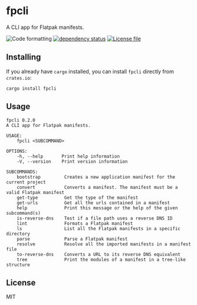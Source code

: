# fpcli
A CLI app for Flatpak manifests.

![Code formatting](https://github.com/louib/fpcli/workflows/formatting/badge.svg)
[![dependency status](https://deps.rs/repo/github/louib/fpcli/status.svg)](https://deps.rs/repo/github/louib/fpcli)
[![License file](https://img.shields.io/github/license/louib/fpcli)](https://github.com/louib/fpcli/blob/master/LICENSE)

## Installing
If you already have `cargo` installed, you can install `fpcli` directly from `crates.io`:
```
cargo install fpcli
```

## Usage
```
fpcli 0.2.0
A CLI app for Flatpak manifests.

USAGE:
    fpcli <SUBCOMMAND>

OPTIONS:
    -h, --help       Print help information
    -V, --version    Print version information

SUBCOMMANDS:
    bootstrap         Creates a new application manifest for the current project
    convert           Converts a manifest. The manifest must be a valid Flatpak manifest
    get-type          Get the type of the manifest
    get-urls          Get all the urls contained in a manifest
    help              Print this message or the help of the given subcommand(s)
    is-reverse-dns    Test if a file path uses a reverse DNS ID
    lint              Formats a Flatpak manifest
    ls                List all the Flatpak manifests in a specific directory
    parse             Parse a Flatpak manifest
    resolve           Resolve all the imported manifests in a manifest file
    to-reverse-dns    Converts a URL to its reverse DNS equivalent
    tree              Print the modules of a manifest in a tree-like structure
```

## License
MIT
